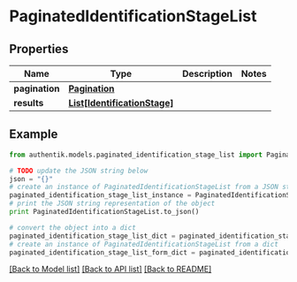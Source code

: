 # PaginatedIdentificationStageList


## Properties
Name | Type | Description | Notes
------------ | ------------- | ------------- | -------------
**pagination** | [**Pagination**](Pagination.md) |  | 
**results** | [**List[IdentificationStage]**](IdentificationStage.md) |  | 

## Example

```python
from authentik.models.paginated_identification_stage_list import PaginatedIdentificationStageList

# TODO update the JSON string below
json = "{}"
# create an instance of PaginatedIdentificationStageList from a JSON string
paginated_identification_stage_list_instance = PaginatedIdentificationStageList.from_json(json)
# print the JSON string representation of the object
print PaginatedIdentificationStageList.to_json()

# convert the object into a dict
paginated_identification_stage_list_dict = paginated_identification_stage_list_instance.to_dict()
# create an instance of PaginatedIdentificationStageList from a dict
paginated_identification_stage_list_form_dict = paginated_identification_stage_list.from_dict(paginated_identification_stage_list_dict)
```
[[Back to Model list]](../README.md#documentation-for-models) [[Back to API list]](../README.md#documentation-for-api-endpoints) [[Back to README]](../README.md)


